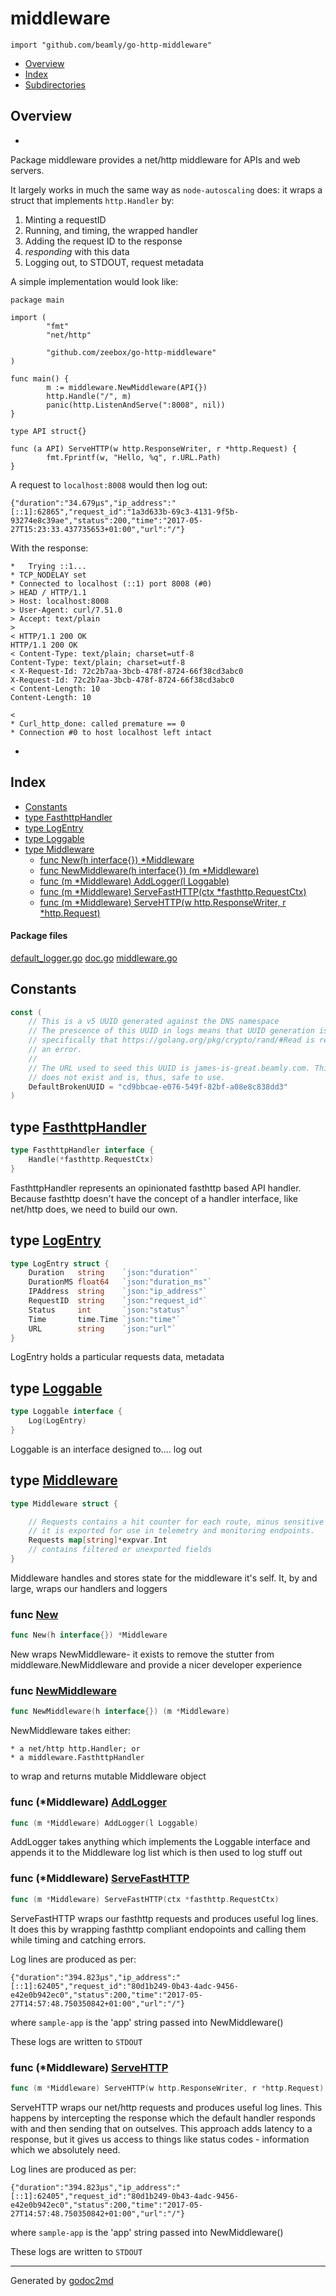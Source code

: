 

# middleware
`import "github.com/beamly/go-http-middleware"`

* [Overview](#pkg-overview)
* [Index](#pkg-index)
* [Subdirectories](#pkg-subdirectories)

## <a name="pkg-overview">Overview</a>
*
Package middleware provides a net/http middleware for APIs and web servers.

It largely works in much the same way as `node-autoscaling` does: it wraps a struct that
implements `http.Handler` by:

1. Minting a requestID
2. Running, and timing, the wrapped handler
3. Adding the request ID to the response
4. _responding_ with this data
5. Logging out, to STDOUT, request metadata

A simple implementation would look like:


	package main
	
	import (
	        "fmt"
	        "net/http"
	
	        "github.com/zeebox/go-http-middleware"
	)
	
	func main() {
	        m := middleware.NewMiddleware(API{})
	        http.Handle("/", m)
	        panic(http.ListenAndServe(":8008", nil))
	}
	
	type API struct{}
	
	func (a API) ServeHTTP(w http.ResponseWriter, r *http.Request) {
	        fmt.Fprintf(w, "Hello, %q", r.URL.Path)
	}

A request to `localhost:8008` would then log out:


	{"duration":"34.679µs","ip_address":"[::1]:62865","request_id":"1a3d633b-69c3-4131-9f5b-93274e8c39ae","status":200,"time":"2017-05-27T15:23:33.437735653+01:00","url":"/"}

With the response:


	*   Trying ::1...
	* TCP_NODELAY set
	* Connected to localhost (::1) port 8008 (#0)
	> HEAD / HTTP/1.1
	> Host: localhost:8008
	> User-Agent: curl/7.51.0
	> Accept: text/plain
	>
	< HTTP/1.1 200 OK
	HTTP/1.1 200 OK
	< Content-Type: text/plain; charset=utf-8
	Content-Type: text/plain; charset=utf-8
	< X-Request-Id: 72c2b7aa-3bcb-478f-8724-66f38cd3abc0
	X-Request-Id: 72c2b7aa-3bcb-478f-8724-66f38cd3abc0
	< Content-Length: 10
	Content-Length: 10
	
	<
	* Curl_http_done: called premature == 0
	* Connection #0 to host localhost left intact

*




## <a name="pkg-index">Index</a>
* [Constants](#pkg-constants)
* [type FasthttpHandler](#FasthttpHandler)
* [type LogEntry](#LogEntry)
* [type Loggable](#Loggable)
* [type Middleware](#Middleware)
  * [func New(h interface{}) *Middleware](#New)
  * [func NewMiddleware(h interface{}) (m *Middleware)](#NewMiddleware)
  * [func (m *Middleware) AddLogger(l Loggable)](#Middleware.AddLogger)
  * [func (m *Middleware) ServeFastHTTP(ctx *fasthttp.RequestCtx)](#Middleware.ServeFastHTTP)
  * [func (m *Middleware) ServeHTTP(w http.ResponseWriter, r *http.Request)](#Middleware.ServeHTTP)


#### <a name="pkg-files">Package files</a>
[default_logger.go](/src/github.com/beamly/go-http-middleware/default_logger.go) [doc.go](/src/github.com/beamly/go-http-middleware/doc.go) [middleware.go](/src/github.com/beamly/go-http-middleware/middleware.go) 


## <a name="pkg-constants">Constants</a>
``` go
const (
    // This is a v5 UUID generated against the DNS namespace
    // The prescence of this UUID in logs means that UUID generation is broken-
    // specifically that https://golang.org/pkg/crypto/rand/#Read is returning
    // an error.
    //
    // The URL used to seed this UUID is james-is-great.beamly.com. This domain
    // does not exist and is, thus, safe to use.
    DefaultBrokenUUID = "cd9bbcae-e076-549f-82bf-a08e8c838dd3"
)
```




## <a name="FasthttpHandler">type</a> [FasthttpHandler](/src/target/middleware.go?s=847:911#L37)
``` go
type FasthttpHandler interface {
    Handle(*fasthttp.RequestCtx)
}
```
FasthttpHandler represents an opinionated fasthttp
based API handler. Because fasthttp doesn't have the
concept of a handler interface, like net/http does, we
need to build our own.










## <a name="LogEntry">type</a> [LogEntry](/src/target/middleware.go?s=1442:1742#L58)
``` go
type LogEntry struct {
    Duration   string    `json:"duration"`
    DurationMS float64   `json:"duration_ms"`
    IPAddress  string    `json:"ip_address"`
    RequestID  string    `json:"request_id"`
    Status     int       `json:"status"`
    Time       time.Time `json:"time"`
    URL        string    `json:"url"`
}

```
LogEntry holds a particular requests data, metadata










## <a name="Loggable">type</a> [Loggable](/src/target/middleware.go?s=1343:1385#L53)
``` go
type Loggable interface {
    Log(LogEntry)
}
```
Loggable is an interface designed to.... log out










## <a name="Middleware">type</a> [Middleware](/src/target/middleware.go?s=1034:1289#L43)
``` go
type Middleware struct {

    // Requests contains a hit counter for each route, minus sensitive data like passwords
    // it is exported for use in telemetry and monitoring endpoints.
    Requests map[string]*expvar.Int
    // contains filtered or unexported fields
}

```
Middleware handles and stores state for the middleware
it's self. It, by and large, wraps our handlers and loggers







### <a name="New">func</a> [New](/src/target/middleware.go?s=2397:2432#L93)
``` go
func New(h interface{}) *Middleware
```
New wraps NewMiddleware- it exists to remove the stutter from
middleware.NewMiddleware and provide a nicer developer experience


### <a name="NewMiddleware">func</a> [NewMiddleware](/src/target/middleware.go?s=1897:1946#L72)
``` go
func NewMiddleware(h interface{}) (m *Middleware)
```
NewMiddleware takes either:


	* a net/http http.Handler; or
	* a middleware.FasthttpHandler

to wrap and returns mutable Middleware object





### <a name="Middleware.AddLogger">func</a> (\*Middleware) [AddLogger](/src/target/middleware.go?s=2615:2657#L100)
``` go
func (m *Middleware) AddLogger(l Loggable)
```
AddLogger takes anything which implements the Loggable interface
and appends it to the Middleware log list which is then used
to log stuff out




### <a name="Middleware.ServeFastHTTP">func</a> (\*Middleware) [ServeFastHTTP](/src/target/middleware.go?s=4709:4769#L163)
``` go
func (m *Middleware) ServeFastHTTP(ctx *fasthttp.RequestCtx)
```
ServeFastHTTP wraps our fasthttp requests and produces useful log lines.
It does this by wrapping fasthttp compliant endopoints and calling them
while timing and catching errors.

Log lines are produced as per:


	{"duration":"394.823µs","ip_address":"[::1]:62405","request_id":"80d1b249-0b43-4adc-9456-e42e0b942ec0","status":200,"time":"2017-05-27T14:57:48.750350842+01:00","url":"/"}

where `sample-app` is the 'app' string passed into NewMiddleware()

These logs are written to `STDOUT`




### <a name="Middleware.ServeHTTP">func</a> (\*Middleware) [ServeHTTP](/src/target/middleware.go?s=3358:3428#L115)
``` go
func (m *Middleware) ServeHTTP(w http.ResponseWriter, r *http.Request)
```
ServeHTTP wraps our net/http requests and produces useful log lines.
This happens by intercepting the response which the default handler
responds with and then sending that on outselves. This approach adds
latency to a response, but it gives us access to things like status codes -
information which we absolutely need.

Log lines are produced as per:


	{"duration":"394.823µs","ip_address":"[::1]:62405","request_id":"80d1b249-0b43-4adc-9456-e42e0b942ec0","status":200,"time":"2017-05-27T14:57:48.750350842+01:00","url":"/"}

where `sample-app` is the 'app' string passed into NewMiddleware()

These logs are written to `STDOUT`








- - -
Generated by [godoc2md](http://godoc.org/github.com/davecheney/godoc2md)
